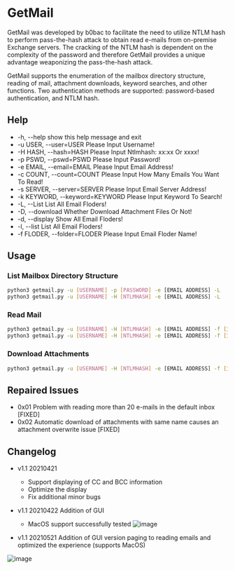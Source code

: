 # GetMail
GetMail was developed by b0bac to facilitate the need to utilize NTLM hash to perform pass-the-hash attack to obtain read e-mails from on-premise Exchange servers. The cracking of the NTLM hash is dependent on the complexity of the password and therefore GetMail provides a unique advantage weaponizing the pass-the-hash attack.

GetMail supports the enumeration of the mailbox directory structure, reading of mail, attachment downloads, keyword searches, and other functions. Two authentication methods are supported: password-based authentication, and NTLM hash.

## Help
+  -h, --help                     show this help message and exit
+  -u USER, --user=USER           Please Input Username!
+  -H HASH, --hash=HASH           Please Input Ntlmhash: xx:xx Or xxxx!
+  -p PSWD, --pswd=PSWD           Please Input Password!
+  -e EMAIL, --email=EMAIL        Please Input Email Address!
+  -c COUNT, --count=COUNT        Please Input How Many Emails You Want To Read!
+  -s SERVER, --server=SERVER     Please Input Email Server Address!
+  -k KEYWORD, --keyword=KEYWORD  Please Input Keyword To Search!
+  -L, --List                     List All Email Floders!
+  -D, --download                 Whether Download Attachment Files Or Not!
+  -d, --display                  Show All Email Floders!
+  -l, --list                     List All Email Floders!
+  -f FLODER, --folder=FLODER     Please Input Email Floder Name!

## Usage
### List Mailbox Directory Structure
```bash
python3 getmail.py -u [USERNAME] -p [PASSWORD] -e [EMAIL ADDRESS] -L
python3 getmail.py -u [USERNAME] -H [NTLMHASH] -e [EMAIL ADDRESS] -L
```
### Read Mail
```bash
python3 getmail.py -u [USERNAME] -H [NTLMHASH] -e [EMAIL ADDRESS] -f [文件夹，默认是Inbox] -c 阅读邮件数量（按照时间倒序，最近的在最前面）
python3 getmail.py -u [USERNAME] -H [NTLMHASH] -e [EMAIL ADDRESS] -f [文件夹，默认是Inbox] -c 阅读邮件数量（按照时间倒序，最近的在最前面） -k [Keyword]（展示包含关键字的邮件）
```
### Download Attachments
```bash
python3 getmail.py -u [USERNAME] -H [NTLMHASH] -e [EMAIL ADDRESS] -f [文件夹，默认是Inbox] -c 阅读邮件数量（按照时间倒序，最近的在最前面）——D
```
## Repaired Issues
+ 0x01 Problem with reading more than 20 e-mails in the default inbox [FIXED]
+ 0x02 Automatic download of attachments with same name causes an attachment overwrite issue [FIXED]

## Changelog
+ v1.1 20210421
  + Support displaying of CC and BCC information
  + Optimize the display
  + Fix additional minor bugs
+ v1.1 20210422 Addition of GUI
  + MacOS support successfully tested
![image](https://user-images.githubusercontent.com/11972644/115653616-0e7b0d80-a362-11eb-816d-04fc6068bf6f.png)

+ v1.1 20210521 Addition of GUI version paging to reading emails and optimized the experience (supports MacOS)
  
![image](https://user-images.githubusercontent.com/11972644/119072887-de855f80-ba1e-11eb-8334-bdea960ab785.png)
